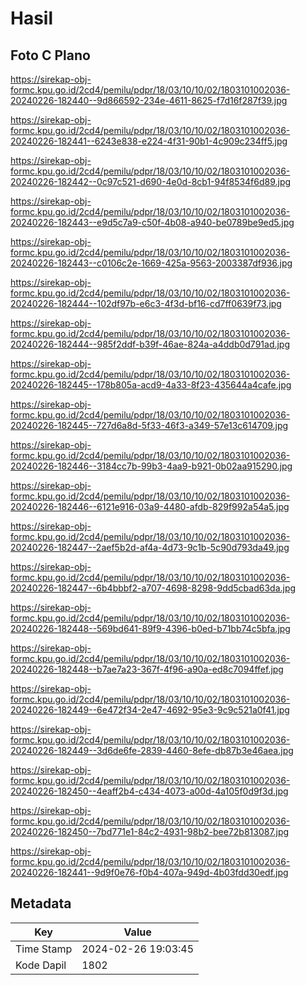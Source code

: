 # Hasil

## Foto C Plano

https://sirekap-obj-formc.kpu.go.id/2cd4/pemilu/pdpr/18/03/10/10/02/1803101002036-20240226-182440--9d866592-234e-4611-8625-f7d16f287f39.jpg

https://sirekap-obj-formc.kpu.go.id/2cd4/pemilu/pdpr/18/03/10/10/02/1803101002036-20240226-182441--6243e838-e224-4f31-90b1-4c909c234ff5.jpg

https://sirekap-obj-formc.kpu.go.id/2cd4/pemilu/pdpr/18/03/10/10/02/1803101002036-20240226-182442--0c97c521-d690-4e0d-8cb1-94f8534f6d89.jpg

https://sirekap-obj-formc.kpu.go.id/2cd4/pemilu/pdpr/18/03/10/10/02/1803101002036-20240226-182443--e9d5c7a9-c50f-4b08-a940-be0789be9ed5.jpg

https://sirekap-obj-formc.kpu.go.id/2cd4/pemilu/pdpr/18/03/10/10/02/1803101002036-20240226-182443--c0106c2e-1669-425a-9563-2003387df936.jpg

https://sirekap-obj-formc.kpu.go.id/2cd4/pemilu/pdpr/18/03/10/10/02/1803101002036-20240226-182444--102df97b-e6c3-4f3d-bf16-cd7ff0639f73.jpg

https://sirekap-obj-formc.kpu.go.id/2cd4/pemilu/pdpr/18/03/10/10/02/1803101002036-20240226-182444--985f2ddf-b39f-46ae-824a-a4ddb0d791ad.jpg

https://sirekap-obj-formc.kpu.go.id/2cd4/pemilu/pdpr/18/03/10/10/02/1803101002036-20240226-182445--178b805a-acd9-4a33-8f23-435644a4cafe.jpg

https://sirekap-obj-formc.kpu.go.id/2cd4/pemilu/pdpr/18/03/10/10/02/1803101002036-20240226-182445--727d6a8d-5f33-46f3-a349-57e13c614709.jpg

https://sirekap-obj-formc.kpu.go.id/2cd4/pemilu/pdpr/18/03/10/10/02/1803101002036-20240226-182446--3184cc7b-99b3-4aa9-b921-0b02aa915290.jpg

https://sirekap-obj-formc.kpu.go.id/2cd4/pemilu/pdpr/18/03/10/10/02/1803101002036-20240226-182446--6121e916-03a9-4480-afdb-829f992a54a5.jpg

https://sirekap-obj-formc.kpu.go.id/2cd4/pemilu/pdpr/18/03/10/10/02/1803101002036-20240226-182447--2aef5b2d-af4a-4d73-9c1b-5c90d793da49.jpg

https://sirekap-obj-formc.kpu.go.id/2cd4/pemilu/pdpr/18/03/10/10/02/1803101002036-20240226-182447--6b4bbbf2-a707-4698-8298-9dd5cbad63da.jpg

https://sirekap-obj-formc.kpu.go.id/2cd4/pemilu/pdpr/18/03/10/10/02/1803101002036-20240226-182448--569bd641-89f9-4396-b0ed-b71bb74c5bfa.jpg

https://sirekap-obj-formc.kpu.go.id/2cd4/pemilu/pdpr/18/03/10/10/02/1803101002036-20240226-182448--b7ae7a23-367f-4f96-a90a-ed8c7094ffef.jpg

https://sirekap-obj-formc.kpu.go.id/2cd4/pemilu/pdpr/18/03/10/10/02/1803101002036-20240226-182449--6e472f34-2e47-4692-95e3-9c9c521a0f41.jpg

https://sirekap-obj-formc.kpu.go.id/2cd4/pemilu/pdpr/18/03/10/10/02/1803101002036-20240226-182449--3d6de6fe-2839-4460-8efe-db87b3e46aea.jpg

https://sirekap-obj-formc.kpu.go.id/2cd4/pemilu/pdpr/18/03/10/10/02/1803101002036-20240226-182450--4eaff2b4-c434-4073-a00d-4a105f0d9f3d.jpg

https://sirekap-obj-formc.kpu.go.id/2cd4/pemilu/pdpr/18/03/10/10/02/1803101002036-20240226-182450--7bd771e1-84c2-4931-98b2-bee72b813087.jpg

https://sirekap-obj-formc.kpu.go.id/2cd4/pemilu/pdpr/18/03/10/10/02/1803101002036-20240226-182441--9d9f0e76-f0b4-407a-949d-4b03fdd30edf.jpg


## Metadata

| Key        | Value               |
| ---------- | ------------------- |
| Time Stamp | 2024-02-26 19:03:45 |
| Kode Dapil | 1802                |




